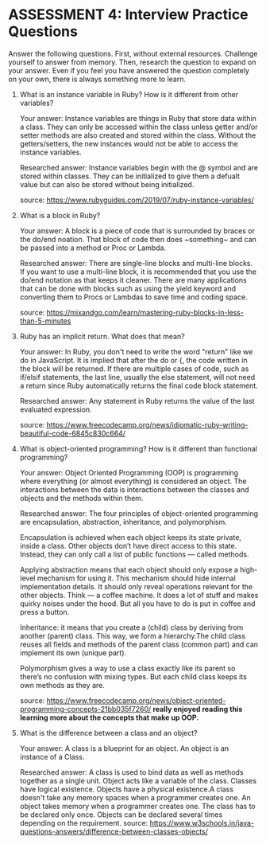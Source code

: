 # ASSESSMENT 4: Interview Practice Questions

Answer the following questions. First, without external resources. Challenge yourself to answer from memory. Then, research the question to expand on your answer. Even if you feel you have answered the question completely on your own, there is always something more to learn.  

1. What is an instance variable in Ruby? How is it different from other variables?

    Your answer: Instance variables are things in Ruby that store data within a class. They can only be accessed within the class unless getter and/or setter methods are also created and stored within the class. Without the getters/setters, the new instances would not be able to access the instance variables. 

    Researched answer: Instance variables begin with the @ symbol and are stored within classes. They can be initialized to give them a defualt value but can also be stored without being initialized. 

    source: https://www.rubyguides.com/2019/07/ruby-instance-variables/


2. What is a block in Ruby?

    Your answer: A block is a piece of code that is surrounded by braces or the do/end noation. That block of code then does ~something~ and can be passed into a method or Proc or Lambda.

    Researched answer: There are single-line blocks and multi-line blocks. If you want to use a multi-line block, it is recommended that you use the do/end notation as that keeps it cleaner. There are many applications that can be done with blocks such as using the yield keyword and converting them to Procs or Lambdas to save time and coding space. 

    source: https://mixandgo.com/learn/mastering-ruby-blocks-in-less-than-5-minutes

3. Ruby has an implicit return. What does that mean?

    Your answer: In Ruby, you don't need to write the word "return" like we do in JavaScript. It is implied that after the do or {, the code written in the block will be returned. 
    If there are multiple cases of code, such as if/elsif statements, the last line, usually the else statement, will not need a return since Ruby automatically returns the final code block statement. 

    Researched answer: Any statement in Ruby returns the value of the last evaluated expression.

    source: https://www.freecodecamp.org/news/idiomatic-ruby-writing-beautiful-code-6845c830c664/

4. What is object-oriented programming? How is it different than functional programming?

    Your answer: Object Oriented Programming (OOP) is programming where everything (or almost everything) is considered an object. The interactions between the data is interactions between the classes and objects and the methods within them. 

    Researched answer: The four principles of object-oriented programming are encapsulation, abstraction, inheritance, and polymorphism.

    Encapsulation is achieved when each object keeps its state private, inside a class. Other objects don’t have direct access to this state. Instead, they can only call a list of public functions — called methods.

    Applying abstraction means that each object should only expose a high-level mechanism for using it. This mechanism should hide internal implementation details. It should only reveal operations relevant for the other objects. Think — a coffee machine. It does a lot of stuff and makes quirky noises under the hood. But all you have to do is put in coffee and press a button. 

    Inheritance: it means that you create a (child) class by deriving from another (parent) class. This way, we form a hierarchy.The child class reuses all fields and methods of the parent class (common part) and can implement its own (unique part). 

    Polymorphism gives a way to use a class exactly like its parent so there’s no confusion with mixing types. But each child class keeps its own methods as they are.

    source: https://www.freecodecamp.org/news/object-oriented-programming-concepts-21bb035f7260/
    **really enjoyed reading this learning more about the concepts that make up OOP.**

5. What is the difference between a class and an object?

    Your answer: A class is a blueprint for an object. An object is an instance of a Class. 

    Researched answer: A class is used to bind data as well as methods together as a single unit.	Object acts like a variable of the class. Classes have logical existence.	Objects have a physical existence.A class doesn't take any memory spaces when a programmer creates one.	An object takes memory when a programmer creates one. The class has to be declared only once.	Objects can be declared several times depending on the requirement.
    source: https://www.w3schools.in/java-questions-answers/difference-between-classes-objects/
